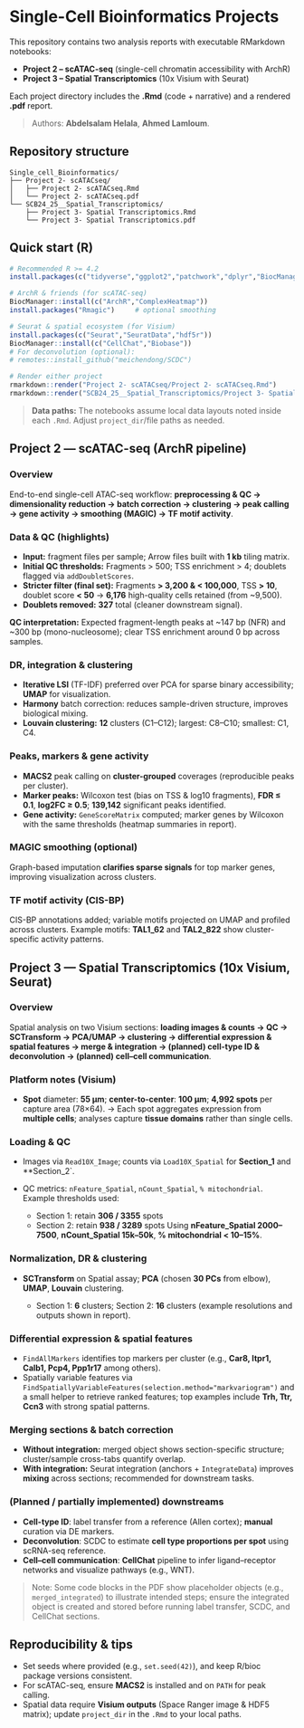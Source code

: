 # Single-Cell Bioinformatics Projects

This repository contains two analysis reports with executable RMarkdown notebooks:

* **Project 2 – scATAC-seq** (single-cell chromatin accessibility with ArchR)
* **Project 3 – Spatial Transcriptomics** (10x Visium with Seurat)

Each project directory includes the **.Rmd** (code + narrative) and a rendered **.pdf** report.

> Authors: **Abdelsalam Helala**, **Ahmed Lamloum**.

## Repository structure

```
Single_cell_Bioinformatics/
├── Project 2- scATACseq/
│   ├── Project 2- scATACseq.Rmd
│   └── Project 2- scATACseq.pdf
└── SCB24_25__Spatial_Transcriptomics/
    ├── Project 3- Spatial Transcriptomics.Rmd
    └── Project 3- Spatial Transcriptomics.pdf
```

## Quick start (R)

```r
# Recommended R >= 4.2
install.packages(c("tidyverse","ggplot2","patchwork","dplyr","BiocManager"))

# ArchR & friends (for scATAC-seq)
BiocManager::install(c("ArchR","ComplexHeatmap"))
install.packages("Rmagic")     # optional smoothing

# Seurat & spatial ecosystem (for Visium)
install.packages(c("Seurat","SeuratData","hdf5r"))
BiocManager::install(c("CellChat","Biobase"))
# For deconvolution (optional):
# remotes::install_github("meichendong/SCDC")

# Render either project
rmarkdown::render("Project 2- scATACseq/Project 2- scATACseq.Rmd")
rmarkdown::render("SCB24_25__Spatial_Transcriptomics/Project 3- Spatial Transcriptomics.Rmd")
```

> **Data paths:** The notebooks assume local data layouts noted inside each `.Rmd`. Adjust `project_dir`/file paths as needed.

## Project 2 — scATAC-seq (ArchR pipeline)

### Overview

End-to-end single-cell ATAC-seq workflow: **preprocessing & QC → dimensionality reduction → batch correction → clustering → peak calling → gene activity → smoothing (MAGIC) → TF motif activity**.

### Data & QC (highlights)

* **Input:** fragment files per sample; Arrow files built with **1 kb** tiling matrix.
* **Initial QC thresholds:** Fragments > 500; TSS enrichment > 4; doublets flagged via `addDoubletScores`.
* **Stricter filter (final set):** Fragments **> 3,200 & < 100,000**, TSS **> 10**, doublet score **< 50** → **6,176** high-quality cells retained (from \~9,500).
* **Doublets removed:** **327** total (cleaner downstream signal).

**QC interpretation:**
Expected fragment-length peaks at \~147 bp (NFR) and \~300 bp (mono-nucleosome); clear TSS enrichment around 0 bp across samples.

### DR, integration & clustering

* **Iterative LSI** (TF-IDF) preferred over PCA for sparse binary accessibility; **UMAP** for visualization.
* **Harmony** batch correction: reduces sample-driven structure, improves biological mixing.
* **Louvain clustering:** **12** clusters (C1–C12); largest: C8–C10; smallest: C1, C4.

### Peaks, markers & gene activity

* **MACS2** peak calling on **cluster-grouped** coverages (reproducible peaks per cluster).
* **Marker peaks:** Wilcoxon test (bias on TSS & log10 fragments), **FDR ≤ 0.1**, **log2FC ≥ 0.5**; **139,142** significant peaks identified.
* **Gene activity:** `GeneScoreMatrix` computed; marker genes by Wilcoxon with the same thresholds (heatmap summaries in report).

### MAGIC smoothing (optional)

Graph-based imputation **clarifies sparse signals** for top marker genes, improving visualization across clusters.

### TF motif activity (CIS-BP)

CIS-BP annotations added; variable motifs projected on UMAP and profiled across clusters. Example motifs: **TAL1\_62** and **TAL2\_822** show cluster-specific activity patterns.

## Project 3 — Spatial Transcriptomics (10x Visium, Seurat)

### Overview

Spatial analysis on two Visium sections: **loading images & counts → QC → SCTransform → PCA/UMAP → clustering → differential expression & spatial features → merge & integration → (planned) cell-type ID & deconvolution → (planned) cell–cell communication**.

### Platform notes (Visium)

* **Spot** diameter: **55 µm**; **center-to-center**: **100 µm**; **4,992 spots** per capture area (78×64).
  → Each spot aggregates expression from **multiple cells**; analyses capture **tissue domains** rather than single cells.

### Loading & QC

* Images via `Read10X_Image`; counts via `Load10X_Spatial` for **Section\_1** and \*\*Section\_2\`.
* QC metrics: `nFeature_Spatial`, `nCount_Spatial`, `% mitochondrial`. Example thresholds used:

  * Section 1: retain **306 / 3355** spots
  * Section 2: retain **938 / 3289** spots
    Using **nFeature\_Spatial 2000–7500**, **nCount\_Spatial 15k–50k**, **% mitochondrial < 10–15%**.

### Normalization, DR & clustering

* **SCTransform** on Spatial assay; **PCA** (chosen **30 PCs** from elbow), **UMAP**, **Louvain** clustering.

  * Section 1: **6** clusters; Section 2: **16** clusters (example resolutions and outputs shown in report).

### Differential expression & spatial features

* `FindAllMarkers` identifies top markers per cluster (e.g., **Car8, Itpr1, Calb1, Pcp4, Ppp1r17** among others).
* Spatially variable features via `FindSpatiallyVariableFeatures(selection.method="markvariogram")` and a small helper to retrieve ranked features; top examples include **Trh, Ttr, Ccn3** with strong spatial patterns.

### Merging sections & batch correction

* **Without integration:** merged object shows section-specific structure; cluster/sample cross-tabs quantify overlap.
* **With integration:** Seurat integration (anchors + `IntegrateData`) improves **mixing** across sections; recommended for downstream tasks.

### (Planned / partially implemented) downstreams

* **Cell-type ID**: label transfer from a reference (Allen cortex); **manual** curation via DE markers.
* **Deconvolution**: SCDC to estimate **cell type proportions per spot** using scRNA-seq reference.
* **Cell–cell communication**: **CellChat** pipeline to infer ligand–receptor networks and visualize pathways (e.g., WNT).

> Note: Some code blocks in the PDF show placeholder objects (e.g., `merged_integrated`) to illustrate intended steps; ensure the integrated object is created and stored before running label transfer, SCDC, and CellChat sections.

## Reproducibility & tips

* Set seeds where provided (e.g., `set.seed(42)`), and keep R/bioc package versions consistent.
* For scATAC-seq, ensure **MACS2** is installed and on `PATH` for peak calling.
* Spatial data require **Visium outputs** (Space Ranger image & HDF5 matrix); update `project_dir` in the `.Rmd` to your local paths.

